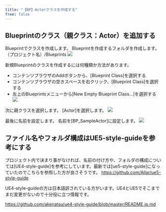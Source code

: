 ```yaml
---
title: "【BP】Actorクラスを作成する"
free: false
---
```


## Blueprintのクラス（親クラス：Actor）を追加する
Blueprintでクラスを作成します。
Blueprintを作成するフォルダを作成します。
（プロジェクト名）/Blueprints
![](https://storage.googleapis.com/zenn-user-upload/86f17b944b31-20220110.png)

新規Blueprintのクラスを作成するには何種類か方法があります。
- コンテンツブラウザのAddボタンから、[Blueprint Class]を選択する
- コンテンツブラウザの空きスペースを右クリック、[Blueprint Class]を選択する
- 左上のBlueprintsメニューから[New Empty Blueprint Class…]を選択する
![](https://storage.googleapis.com/zenn-user-upload/8ac7cd070292-20220110.png)

次に親クラスを選択します。
[Actor]を選択します。
![](https://storage.googleapis.com/zenn-user-upload/9a1c44459ee9-20220110.png)

最後に名前を設定します。
名前を[BP_SampleActor]に設定します。
![](https://storage.googleapis.com/zenn-user-upload/3d0a675d639c-20220110.png)

## ファイル名やフォルダ構成はUE5-style-guideを参考にする
プロジェクト内で決まり事がなければ、名前の付け方や、フォルダの構成については[UE4-style-guide]を参考にしています。最新では[ue5-style-guide]になっていたのでこちらを参照した方が良さそうです。
https://github.com/Allar/ue5-style-guide

UE4-style-guideの方は日本語訳されている方がいます。UE4とUE5でそこまでまだ変更がないので十分役に立つ情報です。

https://github.com/akenatsu/ue4-style-guide/blob/master/README.jp.md
